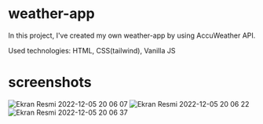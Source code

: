 # weather-app

In this project, I've created my own weather-app by using AccuWeather API.

Used technologies: HTML, CSS(tailwind), Vanilla JS

# screenshots

![Ekran Resmi 2022-12-05 20 06 07](https://user-images.githubusercontent.com/101986399/205698748-3a531337-31b0-481e-aba3-3c24690e53f7.png)
![Ekran Resmi 2022-12-05 20 06 22](https://user-images.githubusercontent.com/101986399/205698770-1b7620bc-c6f8-4185-8a93-b4238f09acb8.png)
![Ekran Resmi 2022-12-05 20 06 37](https://user-images.githubusercontent.com/101986399/205698786-6e1efbc7-98d7-4ade-8c75-eb2d00a8c713.png)
